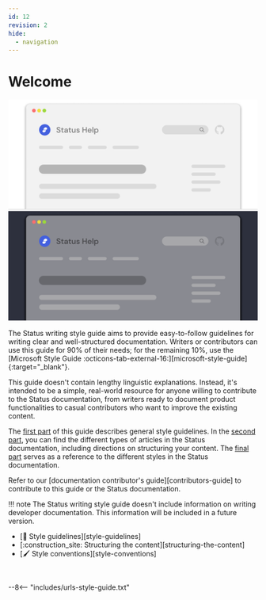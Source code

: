 ```yaml
---
id: 12
revision: 2
hide:
  - navigation
---
```


# Welcome

![Status Help illustration](./index/media/12-1-1-light.png#only-light)
![Status Help illustration](./index/media/12-1-1-dark.png#only-dark)

The Status writing style guide aims to provide easy-to-follow guidelines for writing clear and well-structured documentation. Writers or contributors can use this guide for 90% of their needs; for the remaining 10%, use the [Microsoft Style Guide :octicons-tab-external-16:][microsoft-style-guide]{:target="_blank"}.

This guide doesn't contain lengthy linguistic explanations. Instead, it's intended to be a simple, real-world resource for anyone willing to contribute to the Status documentation, from writers ready to document product functionalities to casual contributors who want to improve the existing content.

The [first part](style-guidelines.md) of this guide describes general style guidelines. In the [second part](./structuring-the-content.md), you can find the different types of articles in the Status documentation, including directions on structuring your content. The [final part](./style-conventions.md) serves as a reference to the different styles in the Status documentation.

Refer to our [documentation contributor's guide][contributors-guide] to contribute to this guide or the Status documentation.

!!! note
    The Status writing style guide doesn't include information on writing developer documentation. This information will be included in a future version.

<div class="grid cards" markdown>

-   [:triangular_ruler: Style guidelines][style-guidelines]
-   [:construction_site: Structuring the content][structuring-the-content]
-   [:paintbrush: Style conventions][style-conventions]

<br>

--8<-- "includes/urls-style-guide.txt"